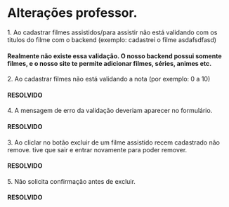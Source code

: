 # Alterações professor.
<p>1. Ao cadastrar filmes assistidos/para assistir não está validando com os titulos do filme com o backend (exemplo: cadastrei o filme asdafsdfasd)<h4>Realmente não existe essa validação. O nosso backend possui somente filmes, e o nosso site te permite adicionar filmes, séries, animes etc.</h4> </p>
<p>2. Ao cadastrar filmes não está validando a nota (por exemplo: 0 a 10) <h4>RESOLVIDO</h4></p>

<p>4. A mensagem de erro da validação deveriam aparecer no formulário. <h4>RESOLVIDO</h4></p>
<p>3. Ao cliclar no botão excluir de um filme assistido recem cadastrado não remove. tive que sair e entrar novamente para poder remover. <h4>RESOLVIDO</h4></p>
<p>5. Não solicita confirmação antes de excluir. <h4>RESOLVIDO</h4></p>
